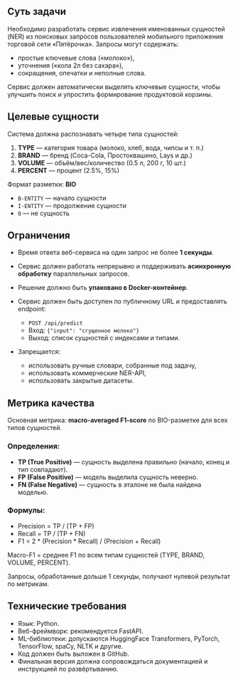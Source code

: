 ## Суть задачи

Необходимо разработать сервис извлечения именованных сущностей (NER) из поисковых запросов пользователей мобильного приложения торговой сети «Пятёрочка».
Запросы могут содержать:

* простые ключевые слова («молоко»),
* уточнения («кола 2л без сахара»),
* сокращения, опечатки и неполные слова.

Сервис должен автоматически выделять ключевые сущности, чтобы улучшить поиск и упростить формирование продуктовой корзины.

## Целевые сущности

Система должна распознавать четыре типа сущностей:

1. **TYPE** — категория товара (молоко, хлеб, вода, чипсы и т. п.)
2. **BRAND** — бренд (Coca-Cola, Простоквашино, Lays и др.)
3. **VOLUME** — объём/вес/количество (0.5 л, 200 г, 10 шт.)
4. **PERCENT** — процент (2.5%, 15%)

Формат разметки: **BIO**

* `B-ENTITY` — начало сущности
* `I-ENTITY` — продолжение сущности
* `O` — не сущность

## Ограничения

* Время ответа веб-сервиса на один запрос не более **1 секунды**.
* Сервис должен работать непрерывно и поддерживать **асинхронную обработку** параллельных запросов.
* Решение должно быть **упаковано в Docker-контейнер**.
* Сервис должен быть доступен по публичному URL и предоставлять endpoint:

  * `POST /api/predict`
  * Вход: `{"input": "сгущенное молоко"}`
  * Выход: список сущностей с индексами и типами.


* Запрещается:
  * использовать ручные словари, собранные под задачу,
  * использовать коммерческие NER-API,
  * использовать закрытые датасеты.

## Метрика качества

Основная метрика: **macro-averaged F1-score** по BIO-разметке для всех типов сущностей.

### Определения:

* **TP (True Positive)** — сущность выделена правильно (начало, конец и тип совпадают).
* **FP (False Positive)** — модель выделила сущность неверно.
* **FN (False Negative)** — сущность в эталоне не была найдена моделью.

### Формулы:

* Precision = TP / (TP + FP)
* Recall = TP / (TP + FN)
* F1 = 2 \* (Precision \* Recall) / (Precision + Recall)

Macro-F1 = среднее F1 по всем типам сущностей (TYPE, BRAND, VOLUME, PERCENT).

Запросы, обработанные дольше 1 секунды, получают нулевой результат по метрикам.

## Технические требования

* Язык: Python.
* Веб-фреймворк: рекомендуется FastAPI.
* ML-библиотеки: допускаются HuggingFace Transformers, PyTorch, TensorFlow, spaCy, NLTK и другие.
* Код должен быть выложен в GitHub.
* Финальная версия должна сопровождаться документацией и инструкцией по развёртыванию.
